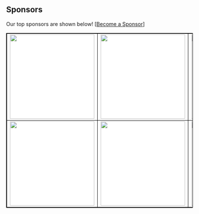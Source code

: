 ## Sponsors

Our top sponsors are shown below! [[Become a Sponsor](http://127.0.0.1:5001/readmesponsors-prod/us-central1/api/sponsors/cwOg69bWYzHiUv00Srl7)]

<table style="background-color: white; border: 1px solid black">
    <tbody>
        <tr width="1200px">
            <td width="300px" align="center" style="border: 1px solid black">
  <a href="http://127.0.0.1:5001/readmesponsors-prod/us-central1/api/sponsors/cwOg69bWYzHiUv00Srl7/0">
    <img src="https://storage.googleapis.com/readmesponsors-prod.firebasestorage.app/projects/cwOg69bWYzHiUv00Srl7/image_0.png" width="228"/>
  </a>
</td>
            <td width="300px" align="center" style="border: 1px solid black">
  <a href="http://127.0.0.1:5001/readmesponsors-prod/us-central1/api/sponsors/cwOg69bWYzHiUv00Srl7/1">
    <img src="https://storage.googleapis.com/readmesponsors-prod.firebasestorage.app/projects/cwOg69bWYzHiUv00Srl7/image_1.png" width="228"/>
  </a>
</td>
            <td width="300px" align="center" style="border: 1px solid black">
  <a href="http://127.0.0.1:5001/readmesponsors-prod/us-central1/api/sponsors/cwOg69bWYzHiUv00Srl7/2">
    <img src="https://storage.googleapis.com/readmesponsors-prod.firebasestorage.app/projects/cwOg69bWYzHiUv00Srl7/image_2.png" width="228"/>
  </a>
</td>
            <td width="300px" align="center" style="border: 1px solid black">
  <a href="http://127.0.0.1:5001/readmesponsors-prod/us-central1/api/sponsors/cwOg69bWYzHiUv00Srl7/3">
    <img src="https://storage.googleapis.com/readmesponsors-prod.firebasestorage.app/projects/cwOg69bWYzHiUv00Srl7/image_3.png" width="228"/>
  </a>
</td>
        </tr>
        <tr width="1200px">
            <td width="300px" align="center" style="border: 1px solid black">
  <a href="http://127.0.0.1:5001/readmesponsors-prod/us-central1/api/sponsors/cwOg69bWYzHiUv00Srl7/4">
    <img src="https://storage.googleapis.com/readmesponsors-prod.firebasestorage.app/projects/cwOg69bWYzHiUv00Srl7/image_4.png" width="228"/>
  </a>
</td>
            <td width="300px" align="center" style="border: 1px solid black">
  <a href="http://127.0.0.1:5001/readmesponsors-prod/us-central1/api/sponsors/cwOg69bWYzHiUv00Srl7/5">
    <img src="https://storage.googleapis.com/readmesponsors-prod.firebasestorage.app/projects/cwOg69bWYzHiUv00Srl7/image_5.png" width="228"/>
  </a>
</td>
            <td width="300px" align="center" style="border: 1px solid black">
  <a href="http://127.0.0.1:5001/readmesponsors-prod/us-central1/api/sponsors/cwOg69bWYzHiUv00Srl7/6">
    <img src="https://storage.googleapis.com/readmesponsors-prod.firebasestorage.app/projects/cwOg69bWYzHiUv00Srl7/image_6.png" width="228"/>
  </a>
</td>
            <td width="300px" align="center" style="border: 1px solid black">
  <a href="http://127.0.0.1:5001/readmesponsors-prod/us-central1/api/sponsors/cwOg69bWYzHiUv00Srl7/7">
    <img src="https://storage.googleapis.com/readmesponsors-prod.firebasestorage.app/projects/cwOg69bWYzHiUv00Srl7/image_7.png" width="228"/>
  </a>
</td>
        </tr>
    </tbody>
</table>
